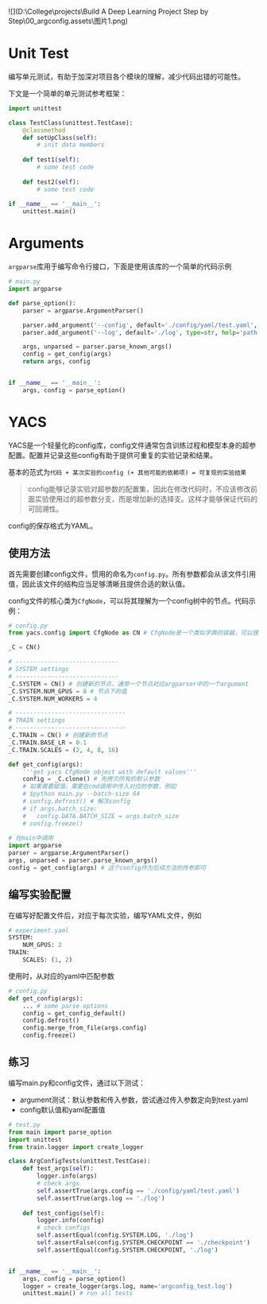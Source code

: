 ![](D:\College\projects\Build A Deep Learning Project Step by Step\00_argconfig\.assets\图片1.png)

# Unit Test

编写单元测试，有助于加深对项目各个模块的理解，减少代码出错的可能性。

下文是一个简单的单元测试参考框架：

```py
import unittest

class TestClass(unittest.TestCase):
    @classmethod
    def setUpClass(self):
        # init data members
    
    def test1(self):
        # some test code
    
    def test2(self):
        # some test code
        
if __name__ == '__main__':
    unittest.main()
```



# Arguments

`argparse`库用于编写命令行接口，下面是使用该库的一个简单的代码示例

```py
# main.py
import argparse

def parse_option():
    parser = argparse.ArgumentParser()

    parser.add_argument('--config', default='./config/yaml/test.yaml', type=str, help='path to config yaml')
    parser.add_argument('--log', default='./log', type=str, help='path to log')

    args, unparsed = parser.parse_known_args()
    config = get_config(args)
    return args, config


if __name__ == '__main__':
    args, config = parse_option()
```



# YACS

YACS是一个轻量化的config库，config文件通常包含训练过程和模型本身的超参配置。配置并记录这些config有助于提供可重复的实验记录和结果。

基本的范式为`代码 + 某次实验的config (+ 其他可能的依赖项) = 可复现的实验结果`

> config能够记录实验对超参数的配置集，因此在修改代码时，不应该修改前面实验使用过的超参数分支，而是增加新的选择支。这样才能够保证代码的可回溯性。 

config的保存格式为YAML。



## 使用方法

首先需要创建config文件，惯用的命名为`config.py`。所有参数都会从该文件引用值，因此该文件的结构应当足够清晰且提供合适的默认值。

config文件的核心类为`CfgNode`，可以将其理解为一个config树中的节点。代码示例：

```py
# config.py
from yacs.config import CfgNode as CN # CfgNode是一个类似字典的容器，可以理解为一个config树中的一个节点，该容器可以用类似属性调用(即.xx)的方法来访问容器中的key

_C = CN()

# -----------------------------
# SYSTEM settings
# -----------------------------
_C.SYSTEM = CN() # 创建新的节点，通常一个节点对应argparser中的一个argument
_C.SYSTEM.NUM_GPUS = 8 # 节点下的值
_C.SYSTEM.NUM_WORKERS = 4

# -------------------------------
# TRAIN settings
# -------------------------------
_C.TRAIN = CN() # 创建新的节点
_C.TRAIN.BASE_LR = 0.1
_C.TRAIN.SCALES = (2, 4, 8, 16)

def get_config(args):
    '''get yacs CfgNode object with default values'''
    config = _C.clone() # 先拷贝所有的默认参数
    # 如果需要赋值，需要在cmd调用中传入对应的参数，例如
    # $python main.py --batch-size 64
    # config.defrost() # 解冻config
    # if args.batch_size:
    #	config.DATA.BATCH_SIZE = args.batch_size
    # config.freeze()
    
# 在main中调用
import argparse
parser = argparse.ArgumentParser()
args, unparsed = parser.parse_known_args()
config = get_config(args) # 这个config作为后续方法的传参即可
```



## 编写实验配置

在编写好配置文件后，对应于每次实验，编写YAML文件，例如

```py
# experiment.yaml
SYSTEM:
    NUM_GPUS: 2
TRAIN:
    SCALES: (1, 2)
```

使用时，从对应的yaml中匹配参数

```py
# config.py
def get_config(args):
	... # some parse options
    config = get_config_default()
    config.defrost()
    config.merge_from_file(args.config)
    config.freeze()  
```



## 练习

编写main.py和config文件，通过以下测试：

- argument测试：默认参数和传入参数，尝试通过传入参数定向到test.yaml
- config默认值和yaml配置值

```py
# test.py
from main import parse_option
import unittest
from train.logger import create_logger

class ArgConfigTests(unittest.TestCase):
    def test_args(self):
        logger.info(args)
        # check args
        self.assertTrue(args.config == './config/yaml/test.yaml')
        self.assertTrue(args.log == './log')
        
    def test_configs(self):
        logger.info(config)
        # check configs
        self.assertEqual(config.SYSTEM.LOG, './log')
        self.assertFalse(config.SYSTEM.CHECKPOINT == './checkpoint')
        self.assertEqual(config.SYSTEM.CHECKPOINT, './log')


if __name__ == '__main__':
    args, config = parse_option()
    logger = create_logger(args.log, name='argconfig_test.log')
    unittest.main() # run all tests
```

